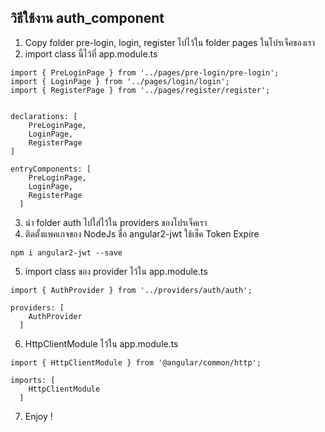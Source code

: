 ## วิธีใช้งาน auth_component

1. Copy folder pre-login, login, register ไปไว้ใน folder pages ในโปรเจ็คของเรา
2. import class นี้ไว้ที่ app.module.ts
```
import { PreLoginPage } from '../pages/pre-login/pre-login';
import { LoginPage } from '../pages/login/login';
import { RegisterPage } from '../pages/register/register';


declarations: [
    PreLoginPage,
    LoginPage,
    RegisterPage
]

entryComponents: [
    PreLoginPage,
    LoginPage,
    RegisterPage
  ]

``` 

3. นำ folder auth ไปใส่ไว้ใน providers ของโปรเจ็คเรา
4. ติดตั้งแพคเกจของ NodeJs ชื่อ angular2-jwt ใช้เช็ค Token Expire
``` 
npm i angular2-jwt --save
``` 
5. import class ของ provider ไว้ใน app.module.ts

``` 
import { AuthProvider } from '../providers/auth/auth';

providers: [
    AuthProvider
  ]
``` 
6. HttpClientModule ไว้ใน app.module.ts
``` 
import { HttpClientModule } from '@angular/common/http';

imports: [
    HttpClientModule
  ]
``` 
7. Enjoy !
